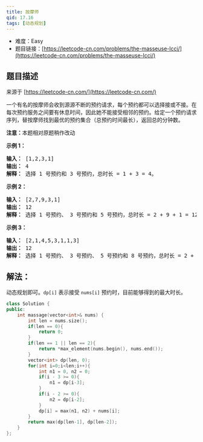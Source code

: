 ```yaml
---
title: 按摩师
qid: 17.16
tags: [动态规划]
---
```



- 难度：Easy
- 题目链接：[https://leetcode-cn.com/problems/the-masseuse-lcci/](https://leetcode-cn.com/problems/the-masseuse-lcci/)


## 题目描述

来源于 [https://leetcode-cn.com/](https://leetcode-cn.com/)

<p>一个有名的按摩师会收到源源不断的预约请求，每个预约都可以选择接或不接。在每次预约服务之间要有休息时间，因此她不能接受相邻的预约。给定一个预约请求序列，替按摩师找到最优的预约集合（总预约时间最长），返回总的分钟数。</p>

<p><strong>注意：</strong>本题相对原题稍作改动</p>



<p><strong>示例 1：</strong></p>

<pre><strong>输入：</strong> [1,2,3,1]
<strong>输出：</strong> 4
<strong>解释：</strong> 选择 1 号预约和 3 号预约，总时长 = 1 + 3 = 4。
</pre>

<p><strong>示例 2：</strong></p>

<pre><strong>输入：</strong> [2,7,9,3,1]
<strong>输出：</strong> 12
<strong>解释：</strong> 选择 1 号预约、 3 号预约和 5 号预约，总时长 = 2 + 9 + 1 = 12。
</pre>

<p><strong>示例 3：</strong></p>

<pre><strong>输入：</strong> [2,1,4,5,3,1,1,3]
<strong>输出：</strong> 12
<strong>解释：</strong> 选择 1 号预约、 3 号预约、 5 号预约和 8 号预约，总时长 = 2 + 4 + 3 + 3 = 12。
</pre>


## 解法：

动态规划即可。`dp[i]` 表示接受 `nums[i]` 预约时，目前能够得到的最大时长。

```c++
class Solution {
public:
    int massage(vector<int>& nums) {
        int len = nums.size();
        if(len == 0){
            return 0;
        }
        if(len == 1 || len == 2){
            return *max_element(nums.begin(), nums.end());
        }
        vector<int> dp(len, 0);
        for(int i=0;i<len;i++){
            int n1 = 0, n2 = 0;
            if(i - 3 >= 0){
                n1 = dp[i-3];
            }
            if(i - 2 >= 0){
                n2 = dp[i-2];
            }
            dp[i] = max(n1, n2) + nums[i];
        }
        return max(dp[len-1], dp[len-2]);
    }
};
```